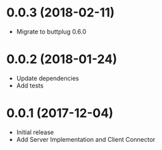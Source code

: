 # 0.0.3 (2018-02-11)

- Migrate to buttplug 0.6.0

# 0.0.2 (2018-01-24)

- Update dependencies
- Add tests

# 0.0.1 (2017-12-04)

- Initial release
- Add Server Implementation and Client Connector
